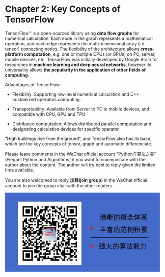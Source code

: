 # Chapter 2: Key Concepts of TensorFlow

TensorFlow™ is a open-sourced library using **data flow graphs** for numerical calculation. Each node in the graph represents a mathematical operation, and each edge represents the multi-dimensional array (i.e. tensor) connecting nodes. The flexibility of the architecture allows **cross-platform computation**, e.g. one or multiple CPUs (or GPUs) on PC, server, mobile devices, etc. TensorFlow was initially developed by Google Brain for researches in **machine learning and deep neural networks**, however its universality allows **the popularity in the application of other fields of computing**.


Advantages of TensorFlow:

* Flexibility: Supporting low-level numerical calculation and C++ customized operators.computing.

* Transportability: Available from Server to PC to mobile devices, and compatible with CPU, GPU and TPU

* Distributed computation: Allows distributed parallel computation and designating calculation devices for specific operator


"High buildings rise from the ground", and TensorFlow also has its base, which are the key concepts of tensor, graph and automatic differenciate.


Please leave comments in the WeChat official account "Python与算法之美" (Elegant Python and Algorithms) if you want to communicate with the author about the content. The author will try best to reply given the limited time available.

You are also welcomed to reply **加群(join group)** in the WeChat official account to join the group chat with the other readers.

![image.png](../../data/Python与算法之美logo.jpg)
